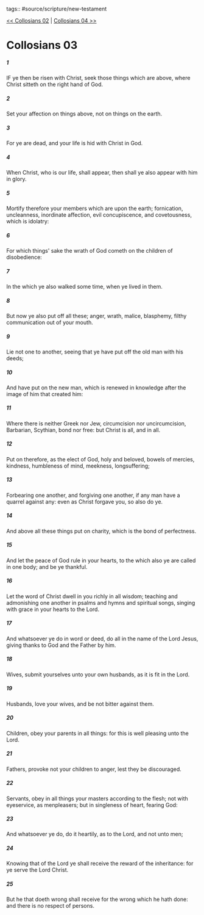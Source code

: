 tags:: #source/scripture/new-testament

[<< Collosians 02](source/scripture/new-testament/12_Collosians/Collosians_02.md) | [Collosians 04 >>](source/scripture/new-testament/12_Collosians/Collosians_04.md)

# Collosians 03

##### 1

IF ye then be risen with Christ, seek those things which are above, where Christ sitteth on the right hand of God.

##### 2

Set your affection on things above, not on things on the earth.

##### 3

For ye are dead, and your life is hid with Christ in God.

##### 4

When Christ, who is our life, shall appear, then shall ye also appear with him in glory.

##### 5

Mortify therefore your members which are upon the earth; fornication, uncleanness, inordinate affection, evil concupiscence, and covetousness, which is idolatry:

##### 6

For which things' sake the wrath of God cometh on the children of disobedience:

##### 7

In the which ye also walked some time, when ye lived in them.

##### 8

But now ye also put off all these; anger, wrath, malice, blasphemy, filthy communication out of your mouth.

##### 9

Lie not one to another, seeing that ye have put off the old man with his deeds;

##### 10

And have put on the new man, which is renewed in knowledge after the image of him that created him:

##### 11

Where there is neither Greek nor Jew, circumcision nor uncircumcision, Barbarian, Scythian, bond nor free: but Christ is all, and in all.

##### 12

Put on therefore, as the elect of God, holy and beloved, bowels of mercies, kindness, humbleness of mind, meekness, longsuffering;

##### 13

Forbearing one another, and forgiving one another, if any man have a quarrel against any: even as Christ forgave you, so also do ye.

##### 14

And above all these things put on charity, which is the bond of perfectness.

##### 15

And let the peace of God rule in your hearts, to the which also ye are called in one body; and be ye thankful.

##### 16

Let the word of Christ dwell in you richly in all wisdom; teaching and admonishing one another in psalms and hymns and spiritual songs, singing with grace in your hearts to the Lord.

##### 17

And whatsoever ye do in word or deed, do all in the name of the Lord Jesus, giving thanks to God and the Father by him.

##### 18

Wives, submit yourselves unto your own husbands, as it is fit in the Lord.

##### 19

Husbands, love your wives, and be not bitter against them.

##### 20

Children, obey your parents in all things: for this is well pleasing unto the Lord.

##### 21

Fathers, provoke not your children to anger, lest they be discouraged.

##### 22

Servants, obey in all things your masters according to the flesh; not with eyeservice, as menpleasers; but in singleness of heart, fearing God:

##### 23

And whatsoever ye do, do it heartily, as to the Lord, and not unto men;

##### 24

Knowing that of the Lord ye shall receive the reward of the inheritance: for ye serve the Lord Christ.

##### 25

But he that doeth wrong shall receive for the wrong which he hath done: and there is no respect of persons.
